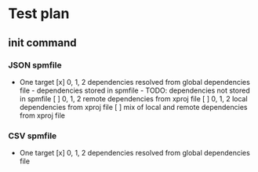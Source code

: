 # Test plan

## init command

### JSON spmfile

- One target
	[x] 0, 1, 2 dependencies resolved from global dependencies file
		- dependencies stored in spmfile
		- TODO: dependencies not stored in spmfile
	[ ] 0, 1, 2 remote dependencies from xproj file
	[ ] 0, 1, 2 local dependencies from xproj file
	[ ] mix of local and remote dependencies from xproj file
	

### CSV spmfile

- One target
	[x] 0, 1, 2 dependencies resolved from global dependencies file